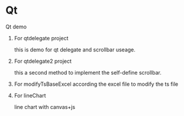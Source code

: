 # Qt
Qt demo
1. For qtdelegate project

   this is demo for qt delegate and scrollbar useage.

2. For qtdelegate2 project

   this a second method to implement the self-define scrollbar.
   
3. For modifyTsBaseExcel
   according the excel file to modify the ts file
   
4. For lineChart
   
   line chart with canvas+js
